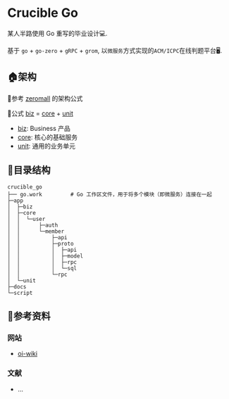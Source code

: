 # Crucible Go

某人半路使用 Go 重写的毕业设计💻.

基于 `go` + `go-zero` + `gRPC` + `grom`, 以`微服务`方式实现的`ACM/ICPC`在线判题平台🖥️.

## 🏠架构

🔖参考 [zeromall](https://github.com/zeromicro/zeromall) 的架构公式

📝公式 [biz](app/biz) = [core](app/core) + [unit](app/unit)

- [biz](app/biz): Business 产品
- [core](app/core): 核心的基础服务
- [unit](app/unit): 通用的业务单元

## 📂目录结构

```text
crucible_go
├── go.work         # Go 工作区文件，用于将多个模块（即微服务）连接在一起
├─app
│  ├─biz
│  ├─core
│  │  └─user
│  │      ├─auth
│  │      └─member
│  │          ├─api
│  │          ├─proto
│  │          │  ├─api
│  │          │  ├─model
│  │          │  ├─rpc
│  │          │  └─sql
│  │          └─rpc
│  └─unit
├─docs
└─script
```

## 📖参考资料

### 网站

- [oi-wiki](https://oi-wiki.org/)

### 文献

- ...